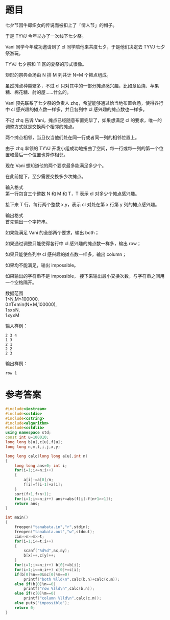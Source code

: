 # 题目
七夕节因牛郎织女的传说而被扣上了「情人节」的帽子。

于是 TYVJ 今年举办了一次线下七夕祭。

Vani 同学今年成功邀请到了 cl 同学陪他来共度七夕，于是他们决定去 TYVJ 七夕祭游玩。

TYVJ 七夕祭和 11 区的夏祭的形式很像。

矩形的祭典会场由 N 排 M 列共计 N×M 个摊点组成。

虽然摊点种类繁多，不过 cl 只对其中的一部分摊点感兴趣，比如章鱼烧、苹果糖、棉花糖、射的屋……什么的。

Vani 预先联系了七夕祭的负责人 zhq，希望能够通过恰当地布置会场，使得各行中 cl 感兴趣的摊点数一样多，并且各列中 cl 感兴趣的摊点数也一样多。

不过 zhq 告诉 Vani，摊点已经随意布置完毕了，如果想满足 cl 的要求，唯一的调整方式就是交换两个相邻的摊点。

两个摊点相邻，当且仅当他们处在同一行或者同一列的相邻位置上。

由于 zhq 率领的 TYVJ 开发小组成功地扭曲了空间，每一行或每一列的第一个位置和最后一个位置也算作相邻。

现在 Vani 想知道他的两个要求最多能满足多少个。

在此前提下，至少需要交换多少次摊点。

输入格式<br>
第一行包含三个整数 N 和 M 和 T，T 表示 cl 对多少个摊点感兴趣。

接下来 T 行，每行两个整数 x,y，表示 cl 对处在第 x 行第 y 列的摊点感兴趣。

输出格式<br>
首先输出一个字符串。

如果能满足 Vani 的全部两个要求，输出 both；

如果通过调整只能使得各行中 cl 感兴趣的摊点数一样多，输出 row；

如果只能使各列中 cl 感兴趣的摊点数一样多，输出 column；

如果均不能满足，输出 impossible。

如果输出的字符串不是 impossible， 接下来输出最小交换次数，与字符串之间用一个空格隔开。

数据范围<br>
1≤N,M≤100000,<br>
0≤T≤min(N∗M,100000),<br>
1≤x≤N,<br>
1≤y≤M<br>

输入样例：
```
2 3 4
1 3
2 1
2 2
2 3
```
输出样例：
```
row 1
```
# 参考答案
```c++
#include<iostream>
#include<cstdio>
#include<cstring>
#include<algorithm>
#include<cstdlib>
using namespace std;
const int u=100010; 
long long b[u],c[u],f[u];
long long n,m,t,i,j,x,y;

long long calc(long long a[u],int n)
{
    long long ans=0; int i;
    for(i=1;i<=n;i++)
    {
        a[i]-=a[0]/n;
        f[i]=f[i-1]+a[i];
    }
    sort(f+1,f+n+1);
    for(i=1;i<=n;i++) ans+=abs(f[i]-f[n+1>>1]);
    return ans;
}

int main()
{
    freopen("tanabata.in","r",stdin);
    freopen("tanabata.out","w",stdout); 
    cin>>n>>m>>t;
    for(i=1;i<=t;i++)
    {
        scanf("%d%d",&x,&y);
        b[x]++,c[y]++; 
    }
    for(i=1;i<=n;i++) b[0]+=b[i];
    for(i=1;i<=m;i++) c[0]+=c[i];
    if(b[0]%n==0&&c[0]%m==0)
        printf("both %lld\n",calc(b,n)+calc(c,m));
    else if(b[0]%n==0)
        printf("row %lld\n",calc(b,n));
    else if(c[0]%m==0)
        printf("column %lld\n",calc(c,m));
    else puts("impossible");
    return 0;
}
